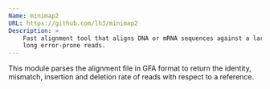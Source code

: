 ```yaml
---
Name: minimap2
URL: https://github.com/lh3/minimap2
Description: >
    Fast alignment tool that aligns DNA or mRNA sequences against a large database. Particularly suitable for 
    long error-prone reads.
---
```


This module parses the alignment file in GFA format to return the identity, mismatch, insertion and deletion rate of
reads with respect to a reference.
